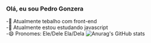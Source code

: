 ### Olá, eu sou Pedro Gonzera
-🔭 Atualmente tebalho com front-end<br>
-🌱 Atualmente estou estudando javascript<br>
-😄 Pronomes: Ele/Dele Ela/Dela
![Anurag's GitHub stats](https://github-readme-stats.vercel.app/api?username=anuraghazra&show_icons=true&theme=transparent)
